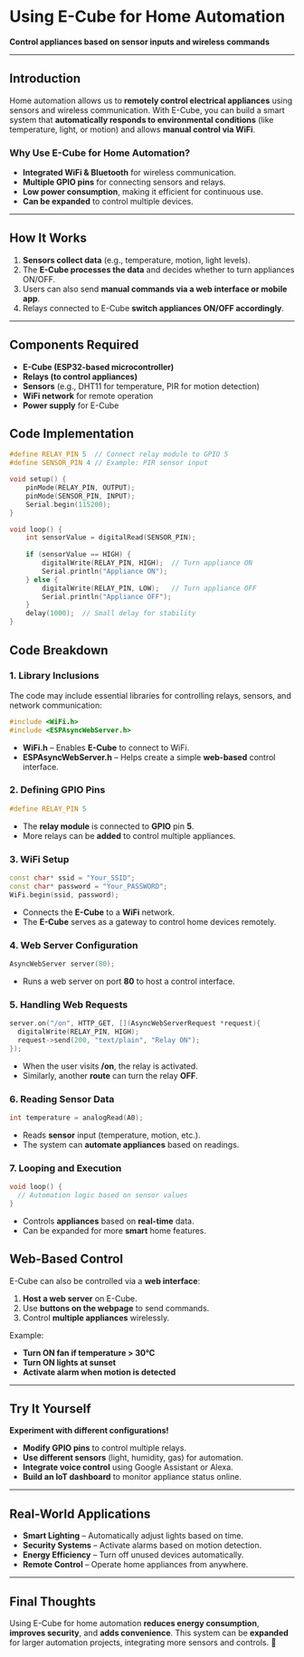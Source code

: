 # Using E-Cube for Home Automation  
**Control appliances based on sensor inputs and wireless commands**  

---

## Introduction  
Home automation allows us to **remotely control electrical appliances** using sensors and wireless communication. With E-Cube, you can build a smart system that **automatically responds to environmental conditions** (like temperature, light, or motion) and allows **manual control via WiFi**.  

### Why Use E-Cube for Home Automation?  
- **Integrated WiFi & Bluetooth** for wireless communication.  
- **Multiple GPIO pins** for connecting sensors and relays.  
- **Low power consumption**, making it efficient for continuous use.  
- **Can be expanded** to control multiple devices.  

---

## How It Works  

1. **Sensors collect data** (e.g., temperature, motion, light levels).  
2. The **E-Cube processes the data** and decides whether to turn appliances ON/OFF.  
3. Users can also send **manual commands via a web interface or mobile app**.  
4. Relays connected to E-Cube **switch appliances ON/OFF accordingly**.  

---

## Components Required  
- **E-Cube (ESP32-based microcontroller)**  
- **Relays (to control appliances)**  
- **Sensors** (e.g., DHT11 for temperature, PIR for motion detection)  
- **WiFi network** for remote operation  
- **Power supply** for E-Cube  

## Code Implementation  

```cpp
#define RELAY_PIN 5  // Connect relay module to GPIO 5
#define SENSOR_PIN 4 // Example: PIR sensor input

void setup() {
    pinMode(RELAY_PIN, OUTPUT);
    pinMode(SENSOR_PIN, INPUT);
    Serial.begin(115200);
}

void loop() {
    int sensorValue = digitalRead(SENSOR_PIN);
    
    if (sensorValue == HIGH) {
        digitalWrite(RELAY_PIN, HIGH);  // Turn appliance ON
        Serial.println("Appliance ON");
    } else {
        digitalWrite(RELAY_PIN, LOW);   // Turn appliance OFF
        Serial.println("Appliance OFF");
    }
    delay(1000);  // Small delay for stability
}
```
## Code Breakdown

### 1. **Library Inclusions**
The code may include essential libraries for controlling relays, sensors, and network communication:
```cpp
#include <WiFi.h>
#include <ESPAsyncWebServer.h>
```
- **WiFi.h** – Enables **E-Cube** to connect to WiFi.
- **ESPAsyncWebServer.h** – Helps create a simple **web-based** control interface.

### **2. Defining GPIO Pins**
```cpp
#define RELAY_PIN 5
```
- The **relay module** is connected to **GPIO** pin **5**.
- More relays can be **added** to control multiple appliances.

### **3. WiFi Setup**
```cpp
const char* ssid = "Your_SSID";
const char* password = "Your_PASSWORD";
WiFi.begin(ssid, password);
```
- Connects the **E-Cube** to a **WiFi** network.
- The **E-Cube** serves as a gateway to control home devices remotely.

### **4. Web Server Configuration**
```cpp 
AsyncWebServer server(80);
```
- Runs a web server on port **80** to host a control interface.

### **5. Handling Web Requests**
```cpp
server.on("/on", HTTP_GET, [](AsyncWebServerRequest *request){
  digitalWrite(RELAY_PIN, HIGH);
  request->send(200, "text/plain", "Relay ON");
});
```
- When the user visits **/on**, the relay is activated.
- Similarly, another **route** can turn the relay **OFF**.

### **6. Reading Sensor Data**
```cpp
int temperature = analogRead(A0); 
```
- Reads **sensor** input (temperature, motion, etc.).
- The system can **automate appliances** based on readings.

### **7. Looping and Execution**
```cpp 
void loop() {
  // Automation logic based on sensor values
}
```
- Controls **appliances** based on **real-time** data.
- Can be expanded for more **smart** home features.

## Web-Based Control  
E-Cube can also be controlled via a **web interface**:  
1. **Host a web server** on E-Cube.  
2. Use **buttons on the webpage** to send commands.  
3. Control **multiple appliances** wirelessly.  

Example:  
- **Turn ON fan if temperature > 30°C**  
- **Turn ON lights at sunset**  
- **Activate alarm when motion is detected**  

---

## Try It Yourself  
**Experiment with different configurations!**  
- **Modify GPIO pins** to control multiple relays.  
- **Use different sensors** (light, humidity, gas) for automation.  
- **Integrate voice control** using Google Assistant or Alexa.  
- **Build an IoT dashboard** to monitor appliance status online.  

---

## Real-World Applications  
- **Smart Lighting** – Automatically adjust lights based on time.  
- **Security Systems** – Activate alarms based on motion detection.  
- **Energy Efficiency** – Turn off unused devices automatically.  
- **Remote Control** – Operate home appliances from anywhere.  

---

## Final Thoughts  
Using E-Cube for home automation **reduces energy consumption**, **improves security**, and **adds convenience**. This system can be **expanded** for larger automation projects, integrating more sensors and controls. 🚀  

